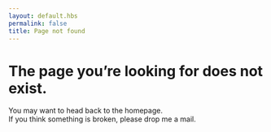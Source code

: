 ```yaml
---
layout: default.hbs
permalink: false
title: Page not found
---
```


# The page you’re looking for does not exist.

You may want to head back to the homepage.  
If you think something is broken, please drop me a mail.
